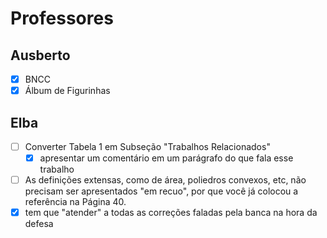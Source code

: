 # Professores

## Ausberto

- [X] BNCC
- [X] Álbum de Figurinhas

## Elba

- [ ] Converter Tabela 1 em Subseção "Trabalhos Relacionados"
  - [X] apresentar um comentário em um parágrafo do que fala esse trabalho
- [ ] As definições extensas, como de área, poliedros convexos, etc, não precisam ser apresentados "em recuo", por que você já colocou a referência na Página 40.
- [X] tem que "atender" a todas as correções faladas pela banca na hora da defesa
